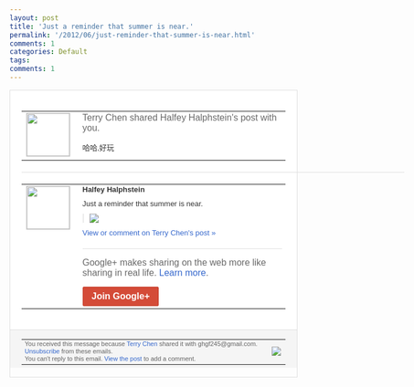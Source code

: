 ```yaml
---
layout: post
title: 'Just a reminder that summer is near.'
permalink: '/2012/06/just-reminder-that-summer-is-near.html'
comments: 1
categories: Default
tags: 
comments: 1
---
```

<div style="border:solid 1px #dfdfdf;color:#686868;font:13px Arial"><div style="background-color:#fff;padding:20px;"><table cellpadding="0" cellspacing="0"><tr><td style="padding-right:15px;vertical-align:top"><a href="https://plus.google.com/_/notifications/emlink?emrecipient=110383213907342398774&amp;emid=COimvoafrbACFaYbQAodtF0AAA&amp;path=%2F108643996575278738906&amp;dt=1338560662706"><img height="75" src="https://lh3.googleusercontent.com/-KKRGTyJ5Bl0/AAAAAAAAAAI/AAAAAAAAEEY/jllxqER5dCk/s75-c-k-a/photo.jpg" style="border:solid 1px #cccccc;" width="75"/></a></td><td style="width:578px;color:#333;font:13px Arial;vertical-align:top;"><div style="color:#686868;font:16px Arial;;padding-bottom:15px">Terry Chen shared Halfey Halphstein's post with you.</div><div style="padding-bottom:10px">哈哈,好玩</div></td></tr></table><div style="margin:20px 0;border-bottom:solid 1px #dfdfdf;width:670px;"></div><table cellpadding="0" cellspacing="0"><tr><td style="padding-right:15px;vertical-align:top"><a href="https://plus.google.com/_/notifications/emlink?emrecipient=110383213907342398774&amp;emid=COimvoafrbACFaYbQAodtF0AAA&amp;path=%2F103277893873824767223&amp;dt=1338560662706"><img height="75" src="https://lh3.googleusercontent.com/-ofpqPmthgvE/AAAAAAAAAAI/AAAAAAAA8XQ/HZKzcw4Wr10/s75-c-k-a/photo.jpg" style="border:solid 1px #cccccc;" width="75"/></a></td><td style="width:578px;color:#333;font:13px Arial;vertical-align:top;"><div style="font-weight:bold;padding-bottom:10px">Halfey Halphstein</div><div style="padding-bottom:10px">Just a reminder that summer is near.</div><div style="margin-bottom:10px;padding-left:10px; border-left:2px solid #EAEAEA"><span style="margin-right:5px"><a href="https://plus.google.com/_/notifications/emlink?emrecipient=110383213907342398774&amp;emid=COimvoafrbACFaYbQAodtF0AAA&amp;path=%2F108643996575278738906%2Fposts%2Fg7FvAu2p7yA%3Fgpinv%3DAMIXal87wZBvS7t7T_wUZ8YdGdupebRgXeFWXA6kGGnQnPlwU4S0YJGYWg_QZIqkYOYtPxaXvpn5x6TrTSH9bQmiE_Dyq4vZA2_mr0ahQhPECsIKxvsaOzc&amp;dt=1338560662706" style="zSoyz;"><img border="0" src="https://lh4.googleusercontent.com/-BBtz2yBLjhQ/T8jO5wd0N0I/AAAAAAAA-nE/WIlORmwCC14/w160/mamigif2.gif" style="max-height:200px;max-width:275px"/></a></span></div><a href="https://plus.google.com/_/notifications/emlink?emrecipient=110383213907342398774&amp;emid=COimvoafrbACFaYbQAodtF0AAA&amp;path=%2F108643996575278738906%2Fposts%2Fg7FvAu2p7yA%3Fgpinv%3DAMIXal87wZBvS7t7T_wUZ8YdGdupebRgXeFWXA6kGGnQnPlwU4S0YJGYWg_QZIqkYOYtPxaXvpn5x6TrTSH9bQmiE_Dyq4vZA2_mr0ahQhPECsIKxvsaOzc&amp;dt=1338560662706" style="color:#3366CC;text-decoration:none;">View or comment on Terry Chen's post »</a><div style="margin-top:20px;border-top:solid 1px #dfdfdf"><div style="padding:15px 0;color:#686868;font:16px Arial;">Google+ makes sharing on the web more like sharing in real life. <a href="http://www.google.com/+/learnmore/" style="color:#3366CC;text-decoration:none;">Learn more</a>.</div><a href="https://plus.google.com/_/notifications/emlink?emrecipient=110383213907342398774&amp;emid=COimvoafrbACFaYbQAodtF0AAA&amp;path=%2F%3Fgpinv%3DAMIXal87wZBvS7t7T_wUZ8YdGdupebRgXeFWXA6kGGnQnPlwU4S0YJGYWg_QZIqkYOYtPxaXvpn5x6TrTSH9bQmiE_Dyq4vZA2_mr0ahQhPECsIKxvsaOzc&amp;dt=1338560662706" style="display:inline-block;padding:7px 15px;background-color:#d44b38; color:#fff;font-size:16px; font-weight:bold;border-radius:2px;border:solid 1px #c43b28; white-space:nowrap;text-decoration:none">Join Google+</a></div></td></tr></table></div><div style="border-top:solid 1px #dfdfdf;padding:0 20px; background-color:#f5f5f5"><table cellpadding="0" cellspacing="0" style="height:50px"><tbody><tr><td style="vertical-align:middle;width:100%; color:#636363;font:11px Arial; line-height:120%">You received this message because <a href="https://plus.google.com/_/notifications/emlink?emrecipient=110383213907342398774&amp;emid=COimvoafrbACFaYbQAodtF0AAA&amp;path=%2F108643996575278738906%3Fgpinv%3DAMIXal87wZBvS7t7T_wUZ8YdGdupebRgXeFWXA6kGGnQnPlwU4S0YJGYWg_QZIqkYOYtPxaXvpn5x6TrTSH9bQmiE_Dyq4vZA2_mr0ahQhPECsIKxvsaOzc&amp;dt=1338560662706" style="color:#3366CC;text-decoration:none;">Terry Chen</a> shared it with ghgf245@gmail.com. <a href="https://plus.google.com/_/notifications/emlink?emrecipient=110383213907342398774&amp;emid=COimvoafrbACFaYbQAodtF0AAA&amp;path=%2F_%2Fnonplus%2Femailsettings%3Fgpinv%3DAMIXal87wZBvS7t7T_wUZ8YdGdupebRgXeFWXA6kGGnQnPlwU4S0YJGYWg_QZIqkYOYtPxaXvpn5x6TrTSH9bQmiE_Dyq4vZA2_mr0ahQhPECsIKxvsaOzc%26est%3DADH5u8W1Oe-zqco7VpRfUFM2GFan5O-ZgezVvRcIz1PTN-p_84FqSS5McyFqngZTy3YVgldjAaHxaQWo3Fo3fpmm02_tVcIK3hsRNdD8VuDWbIrKLZtt9MqdftS5odSHvVK5syDqpY6e&amp;dt=1338560662706" style="color:#3366CC;text-decoration:none;">Unsubscribe</a> from these emails.<br/>You can't reply to this email. <a href="https://plus.google.com/_/notifications/emlink?emrecipient=110383213907342398774&amp;emid=COimvoafrbACFaYbQAodtF0AAA&amp;path=%2F108643996575278738906%2Fposts%2Fg7FvAu2p7yA%3Fgpinv%3DAMIXal87wZBvS7t7T_wUZ8YdGdupebRgXeFWXA6kGGnQnPlwU4S0YJGYWg_QZIqkYOYtPxaXvpn5x6TrTSH9bQmiE_Dyq4vZA2_mr0ahQhPECsIKxvsaOzc&amp;dt=1338560662706" style="color:#3366CC;text-decoration:none;">View the post</a> to add a comment.<br/></td><td><img src="https://ssl.gstatic.com/s2/oz/images/notifications/logo/google-plus-6617a72bb36cc548861652780c9e6ff1.png"/></td></tr></tbody></table></div></div>
